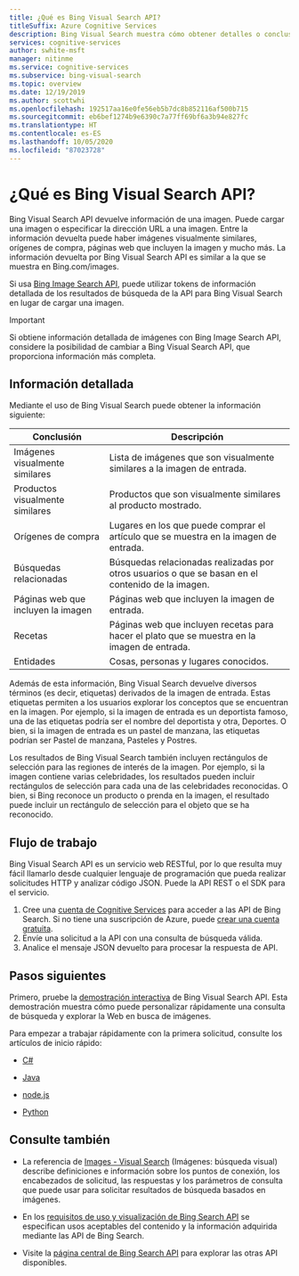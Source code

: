 ```yaml
---
title: ¿Qué es Bing Visual Search API?
titleSuffix: Azure Cognitive Services
description: Bing Visual Search muestra cómo obtener detalles o conclusiones sobre una imagen, como imágenes similares u orígenes de compras.
services: cognitive-services
author: swhite-msft
manager: nitinme
ms.service: cognitive-services
ms.subservice: bing-visual-search
ms.topic: overview
ms.date: 12/19/2019
ms.author: scottwhi
ms.openlocfilehash: 192517aa16e0fe56eb5b7dc8b852116af500b715
ms.sourcegitcommit: eb6bef1274b9e6390c7a77ff69bf6a3b94e827fc
ms.translationtype: HT
ms.contentlocale: es-ES
ms.lasthandoff: 10/05/2020
ms.locfileid: "87023728"
---
```

# <a name="what-is-the-bing-visual-search-api"></a>¿Qué es Bing Visual Search API?

Bing Visual Search API devuelve información de una imagen. Puede cargar una imagen o especificar la dirección URL a una imagen. Entre la información devuelta puede haber imágenes visualmente similares, orígenes de compra, páginas web que incluyen la imagen y mucho más. La información devuelta por Bing Visual Search API es similar a la que se muestra en Bing.com/images. 

Si usa [Bing Image Search API](../bing-image-search/overview.md), puede utilizar tokens de información detallada de los resultados de búsqueda de la API para Bing Visual Search en lugar de cargar una imagen.

> [!IMPORTANT]
> Si obtiene información detallada de imágenes con Bing Image Search API, considere la posibilidad de cambiar a Bing Visual Search API, que proporciona información más completa.

## <a name="insights"></a>Información detallada

Mediante el uso de Bing Visual Search puede obtener la información siguiente:

| Conclusión                              | Descripción |
|--------------------------------------|-------------|
| Imágenes visualmente similares              | Lista de imágenes que son visualmente similares a la imagen de entrada. |
| Productos visualmente similares            | Productos que son visualmente similares al producto mostrado.            |
| Orígenes de compra                     | Lugares en los que puede comprar el artículo que se muestra en la imagen de entrada.            |
| Búsquedas relacionadas                     | Búsquedas relacionadas realizadas por otros usuarios o que se basan en el contenido de la imagen.            |
| Páginas web que incluyen la imagen     | Páginas web que incluyen la imagen de entrada.            |
| Recetas                              | Páginas web que incluyen recetas para hacer el plato que se muestra en la imagen de entrada.            |
| Entidades                             | Cosas, personas y lugares conocidos. |

Además de esta información, Bing Visual Search devuelve diversos términos (es decir, etiquetas) derivados de la imagen de entrada. Estas etiquetas permiten a los usuarios explorar los conceptos que se encuentran en la imagen. Por ejemplo, si la imagen de entrada es un deportista famoso, una de las etiquetas podría ser el nombre del deportista y otra, Deportes. O bien, si la imagen de entrada es un pastel de manzana, las etiquetas podrían ser Pastel de manzana, Pasteles y Postres.

Los resultados de Bing Visual Search también incluyen rectángulos de selección para las regiones de interés de la imagen. Por ejemplo, si la imagen contiene varias celebridades, los resultados pueden incluir rectángulos de selección para cada una de las celebridades reconocidas. O bien, si Bing reconoce un producto o prenda en la imagen, el resultado puede incluir un rectángulo de selección para el objeto que se ha reconocido.

## <a name="workflow"></a>Flujo de trabajo

Bing Visual Search API es un servicio web RESTful, por lo que resulta muy fácil llamarlo desde cualquier lenguaje de programación que pueda realizar solicitudes HTTP y analizar código JSON. Puede la API REST o el SDK para el servicio.

1. Cree una [cuenta de Cognitive Services](https://docs.microsoft.com/azure/cognitive-services/cognitive-services-apis-create-account) para acceder a las API de Bing Search. Si no tiene una suscripción de Azure, puede [crear una cuenta gratuita](https://azure.microsoft.com/free/cognitive-services/).
2. Envíe una solicitud a la API con una consulta de búsqueda válida.
3. Analice el mensaje JSON devuelto para procesar la respuesta de API.

## <a name="next-steps"></a>Pasos siguientes

Primero, pruebe la [demostración interactiva](https://azure.microsoft.com/services/cognitive-services/bing-visual-search/) de Bing Visual Search API.
Esta demostración muestra cómo puede personalizar rápidamente una consulta de búsqueda y explorar la Web en busca de imágenes.

Para empezar a trabajar rápidamente con la primera solicitud, consulte los artículos de inicio rápido:

* [C#](quickstarts/csharp.md)

* [Java](quickstarts/java.md)

* [node.js](quickstarts/nodejs.md)

* [Python](quickstarts/python.md)

## <a name="see-also"></a>Consulte también

* La referencia de [Images - Visual Search](https://docs.microsoft.com/rest/api/cognitiveservices/bingvisualsearch/images/visualsearch) (Imágenes: búsqueda visual) describe definiciones e información sobre los puntos de conexión, los encabezados de solicitud, las respuestas y los parámetros de consulta que puede usar para solicitar resultados de búsqueda basados en imágenes.

* En los [requisitos de uso y visualización de Bing Search API](../bing-web-search/use-display-requirements.md) se especifican usos aceptables del contenido y la información adquirida mediante las API de Bing Search.

* Visite la [página central de Bing Search API](../bing-web-search/search-the-web.md) para explorar las otras API disponibles.